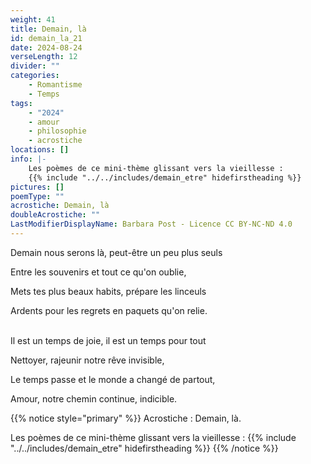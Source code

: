 ```yaml
---
weight: 41
title: Demain, là
id: demain_la_21
date: 2024-08-24
verseLength: 12
divider: ""
categories:
    - Romantisme
    - Temps
tags:
    - "2024"
    - amour
    - philosophie
    - acrostiche
locations: []
info: |-
    Les poèmes de ce mini-thème glissant vers la vieillesse :
    {{% include "../../includes/demain_etre" hidefirstheading %}}
pictures: []
poemType: ""
acrostiche: Demain, là
doubleAcrostiche: ""
LastModifierDisplayName: Barbara Post - Licence CC BY-NC-ND 4.0
---
```

Demain nous serons là, peut-être un peu plus seuls

Entre les souvenirs et tout ce qu'on oublie,

Mets tes plus beaux habits, prépare les linceuls

Ardents pour les regrets en paquets qu'on relie.

 \
Il est un temps de joie, il est un temps pour tout

Nettoyer, rajeunir notre rêve invisible,

Le temps passe et le monde a changé de partout,

Amour, notre chemin continue, indicible.

<!-- FM:Snippet:Start data:{"id":"_simpleNotice","fields":[{"name":"content","value":"Acrostiche : Demain, là"}]} -->
{{% notice style="primary" %}}
Acrostiche : Demain, là.

Les poèmes de ce mini-thème glissant vers la vieillesse :
{{% include "../../includes/demain_etre" hidefirstheading %}}
{{% /notice %}}
<!-- FM:Snippet:End -->